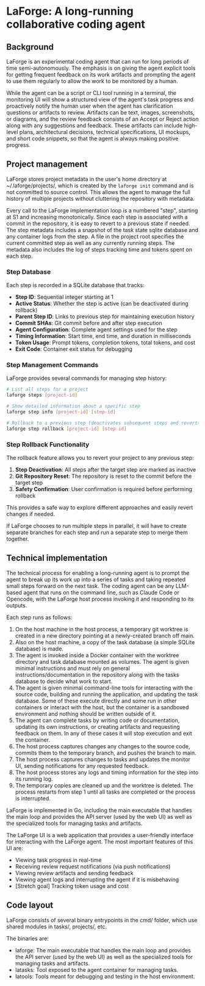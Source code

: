 # LaForge: A long-running collaborative coding agent

## Background

LaForge is an experimental coding agent that can run for long periods of time
semi-autonomously. The emphasis is on giving the agent explicit tools for
getting frequent feedback on its work artifacts and prompting the agent to use
them regularly to allow the work to be monitored by a human.

While the agent can be a script or CLI tool running in a terminal, the
monitoring UI will show a structured view of the agent's task progress and
proactively notify the human user when the agent has clarification questions or
artifacts to review. Artifacts can be text, images, screenshots, or diagrams,
and the review feedback consists of an Accept or Reject action along with any
suggestions and feedback. These artifacts can include high-level plans,
architectural decisions, technical specifications, UI mockups, and short code
snippets, so that the agent is always making positive progress.

## Project management

LaForge stores project metadata in the user's home directory at
~/.laforge/projects/<name>, which is created by the `laforge init` command and
is not committed to source control. This allows the agent to manage the full
history of multiple projects without cluttering the repository with metadata.

Every call to the LaForge implementation loop is a numbered "step", starting at
S1 and increasing monotonically. Since each step is associated with a commit in
the repository, it is easy to revert to a previous state if needed. The step
metadata includes a snapshot of the task state sqlite database and any container
logs from the step. A file in the project root specifies the current committed
step as well as any currently running steps. The metadata also includes the log
of steps tracking time and tokens spent on each step.

### Step Database

Each step is recorded in a SQLite database that tracks:
- **Step ID**: Sequential integer starting at 1
- **Active Status**: Whether the step is active (can be deactivated during rollback)
- **Parent Step ID**: Links to previous step for maintaining execution history
- **Commit SHAs**: Git commit before and after step execution
- **Agent Configuration**: Complete agent settings used for the step
- **Timing Information**: Start time, end time, and duration in milliseconds
- **Token Usage**: Prompt tokens, completion tokens, total tokens, and cost
- **Exit Code**: Container exit status for debugging

### Step Management Commands

LaForge provides several commands for managing step history:

```bash
# List all steps for a project
laforge steps [project-id]

# Show detailed information about a specific step
laforge step info [project-id] [step-id]

# Rollback to a previous step (deactivates subsequent steps and reverts git changes)
laforge step rollback [project-id] [step-id]
```

### Step Rollback Functionality

The rollback feature allows you to revert your project to any previous step:
1. **Step Deactivation**: All steps after the target step are marked as inactive
2. **Git Repository Reset**: The repository is reset to the commit before the target step
3. **Safety Confirmation**: User confirmation is required before performing rollback

This provides a safe way to explore different approaches and easily revert changes if needed.

If LaForge chooses to run multiple steps in parallel, it will have to create
separate branches for each step and run a separate step to merge them together.

## Technical implementation

The technical process for enabling a long-running agent is to prompt the agent
to break up its work up into a series of tasks and taking repeated small steps
forward on the next task. The coding agent can be any LLM-based agent that runs on the
command line, such as Claude Code or Opencode, with the LaForge host process
invoking it and responding to its outputs.

Each step runs as follows:

1. On the host machine in the host process, a temporary git worktree is created
   in a new directory pointing at a newly-created branch off main.
2. Also on the host machine, a copy of the task database (a simple SQLite
   database) is made.
3. The agent is invoked inside a Docker container with the worktree directory
   and task database mounted as volumes. The agent is given minimal
   instructions and must rely on general instructions/documentation in the
   repository along with the tasks database to decide what work to start.
4. The agent is given minimal command-line tools for interacting with the source
   code, building and running the application, and updating the task database.
   Some of these execute directly and some run in other containers or interact
   with the host, but the container is a sandboxed environment and nothing
   should be written outside of it.
5. The agent can complete tasks by writing code or documentation, updating its
   own instructions, or creating artifacts and requesting feedback on them.
   In any of these cases it will stop execution and exit the container.
6. The host process captures changes any changes to the source code, commits
   them to the temporary branch, and pushes the branch to main.
7. The host process captures changes to tasks and updates the monitor UI,
   sending notifications for any requested feedback.
8. The host process stores any logs and timing information for the step into its
   running log.
9. The temporary copies are cleaned up and the worktree is deleted. The process
   restarts from step 1 until all tasks are completed or the process is
   interrupted.

LaForge is implemented in Go, including the main executable that handles the
main loop and provides the API server (used by the web UI) as well as the
specialized tools for managing tasks and artifacts.

The LaForge UI is a web application that provides a user-friendly
interface for interacting with the LaForge agent. The most important features of
this UI are:
- Viewing task progress in real-time
- Receiving review request notifications (via push notifications)
- Viewing review artifacts and sending feedback
- Viewing agent logs and interrupting the agent if it is misbehaving
- [Stretch goal] Tracking token usage and cost

## Code layout

LaForge consists of several binary entrypoints in the cmd/ folder, which use
shared modules in tasks/, projects/, etc.

The binaries are:
- laforge: The main executable that handles the main loop and provides the API server (used by the web UI) as well as the specialized tools for managing tasks and artifacts.
- latasks: Tool exposed to the agent container for managing tasks.
- latools: Tools meant for debugging and testing in the host environment.
